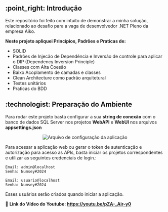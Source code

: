 
<h2>:point_right: Introdução</h2>

Este repositório foi feito com intuito de demonstrar a minha solução, relacionado ao desafio para a vaga de desenvolvedor .NET Pleno da empresa Aiko.

<b>Neste projeto apliquei Princípios, Padrões e Praticas de:</b>

* SOLID
* Padrões de Injecão de Dependência e Inversão de controle para aplicar o DIP (Dependency Inversion Principle)
* Classes com Alta Coesão
* Baixo Acoplamento de camadas e classes
* Clean Architecture como padrão arquitetural
* Testes unitários 
* Praticas do BDD 

<h2>:technologist: Preparação do Ambiente</h2>

Para rodar este projeto basta configurar a sua <b>string de conexão</b> com o banco de dados SQL Server nos projetos <b>WebAPI</b> e <b>WebUI</b> nos arquivos <b>appsettings.json</b>

<div align="center">
  <img src="https://github.com/Willian-Brito/teste-desenvolvedor-net/blob/teste/willian-brito/OlhoVivo/Presentation/WebUI/wwwroot/img/config%201.png" alt="Arquivo de configuração da aplicação" />
</div>

Para acessar a aplicação web ou gerar o token de autenticação e autorização para acesso as APIs, basta iniciar os projetos correspondentes e utilizar as seguintes credenciais de login.: 

    Email: admin@localhost
    Senha: Numsey#2024

    Email: usuario@localhost
    Senha: Numsey#2024

Esses usuários serão criados quando iniciar a aplicação.


:movie_camera: <b>Link do Vídeo do Youtube: https://youtu.be/pZA-_Air-y0</b>